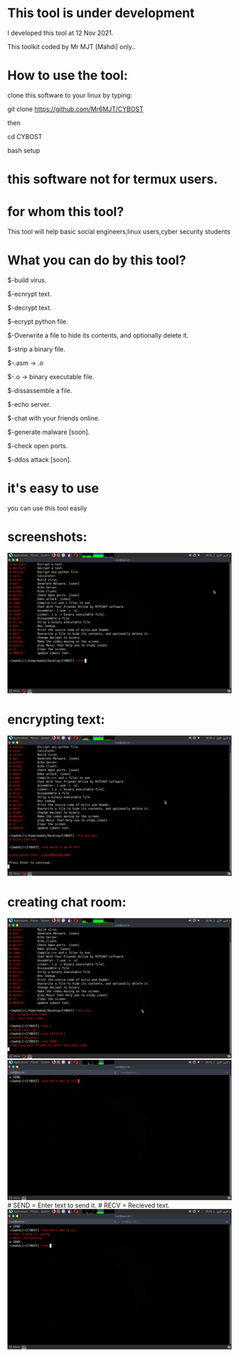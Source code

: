 
# This tool is under development
 I developed this tool at 12 Nov 2021.
 
 This toolkit coded by Mr MJT [Mahdi] only..


# How to use the tool:
clone this software to your linux by typing:

git clone https://github.com/Mr6MJT/CYBOST

then

cd CYBOST

bash setup
# this software not for termux users. 


# for whom this tool?
This tool will help basic social engineers,linux users,cyber security students




# What you can do by this tool?

$-build virus.

$-ecnrypt text.

$-decrypt text.

$-ecrypt python file.

$-Overwrite a file to hide its contents, and optionally delete it.

$-strip a binary file.

$-.asm -> .o

$-.o -> binary executable file.

$-dissassemble a file.

$-echo server.

$-chat with your friends online.

$-generate malware [soon].

$-check open ports.

$-ddos attack [soon].

# it's easy to use
you can use this tool easily


# screenshots:
<img src="cybost1.png">

# encrypting text:
<img src="cybost2.png">

# creating chat room:
<img src="cybost3.png">

<img src="cybost5.png">
# SEND = Enter text to send it.
# RECV = Recieved text.
<img src="cybost6.png">

